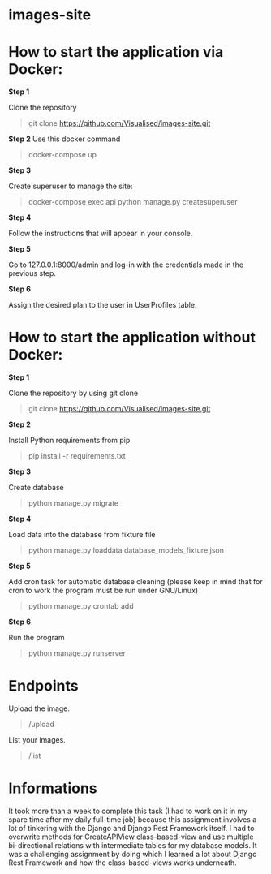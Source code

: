 # images-site

# How to start the application via Docker:
**Step 1**

Clone the repository
> git clone https://github.com/Visualised/images-site.git

**Step 2**
Use this docker command
> docker-compose up

**Step 3**

Create superuser to manage the site:
> docker-compose exec api python manage.py createsuperuser

**Step 4**

Follow the instructions that will appear in your console. 

**Step 5**

Go to 127.0.0.1:8000/admin and log-in with the credentials made in the previous step.

**Step 6**

Assign the desired plan to the user in UserProfiles table.

# How to start the application without Docker:

**Step 1**

Clone the repository by using git clone
> git clone https://github.com/Visualised/images-site.git

**Step 2**

Install Python requirements from pip
> pip install -r requirements.txt

**Step 3**

Create database
> python manage.py migrate

**Step 4**

Load data into the database from fixture file
> python manage.py loaddata database_models_fixture.json

**Step 5**

Add cron task for automatic database cleaning (please keep in mind that for cron to work the program must be run under GNU/Linux) 
> python manage.py crontab add

**Step 6**

Run the program
> python manage.py runserver



# Endpoints

Upload the image.
> /upload 

List your images.
> /list

# Informations

It took more than a week to complete this task (I had to work on it in my spare time after my daily full-time job) because this assignment involves a lot of tinkering with the Django and Django Rest Framework itself. I had to overwrite methods for CreateAPIView class-based-view and use multiple bi-directional relations with intermediate tables for my database models. It was a challenging assignment by doing which I learned a lot about Django Rest Framework and how the class-based-views works underneath.
